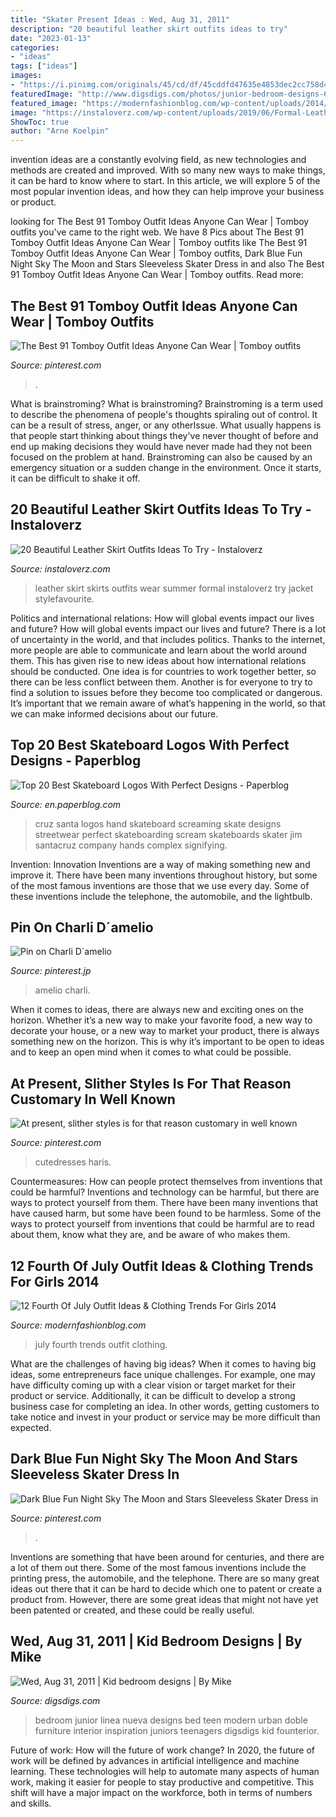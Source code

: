 ```yaml
---
title: "Skater Present Ideas : Wed, Aug 31, 2011"
description: "20 beautiful leather skirt outfits ideas to try"
date: "2023-01-13"
categories:
- "ideas"
tags: ["ideas"]
images:
- "https://i.pinimg.com/originals/45/cd/df/45cddfd47635e4853dec2cc758d4cd47.jpg"
featuredImage: "http://www.digsdigs.com/photos/junior-bedroom-designs-6.jpg"
featured_image: "https://modernfashionblog.com/wp-content/uploads/2014/06/12-Fourth-Of-July-Outfit-Ideas-Clothing-Trends-For-Girls-2014-6.jpg"
image: "https://instaloverz.com/wp-content/uploads/2019/06/Formal-Leather-Skirt-Outfits.jpg"
ShowToc: true
author: "Arne Koelpin"
---
```



invention ideas are a constantly evolving field, as new technologies and methods are created and improved. With so many new ways to make things, it can be hard to know where to start. In this article, we will explore 5 of the most popular invention ideas, and how they can help improve your business or product.

	

		
looking for The Best 91 Tomboy Outfit Ideas Anyone Can Wear | Tomboy outfits you've came to the right web. We have 8 Pics about The Best 91 Tomboy Outfit Ideas Anyone Can Wear | Tomboy outfits like The Best 91 Tomboy Outfit Ideas Anyone Can Wear | Tomboy outfits, Dark Blue Fun Night Sky The Moon and Stars Sleeveless Skater Dress in and also The Best 91 Tomboy Outfit Ideas Anyone Can Wear | Tomboy outfits. Read more:
		
    
## The Best 91 Tomboy Outfit Ideas Anyone Can Wear | Tomboy Outfits

<img loading=lazy src="https://i.pinimg.com/736x/4e/e1/ec/4ee1ec3da643309fb64c99324db9a91b.jpg" onerror="this.onerror=null;this.src='https://tse3.mm.bing.net/th?id=OIP.YFxscDS8e84_fv8X3285tAHaLK&amp;pid=15.1';" alt="The Best 91 Tomboy Outfit Ideas Anyone Can Wear | Tomboy outfits">

_Source: pinterest.com_

>. 

	

What is brainstroming?
What is brainstroming? Brainstroming is a term used to describe the phenomena of people's thoughts spiraling out of control. It can be a result of stress, anger, or any otherIssue. What usually happens is that people start thinking about things they've never thought of before and end up making decisions they would have never made had they not been focused on the problem at hand. Brainstroming can also be caused by an emergency situation or a sudden change in the environment. Once it starts, it can be difficult to shake it off.

    
## 20 Beautiful Leather Skirt Outfits Ideas To Try - Instaloverz

<img loading=lazy src="https://instaloverz.com/wp-content/uploads/2019/06/Formal-Leather-Skirt-Outfits.jpg" onerror="this.onerror=null;this.src='https://tse2.mm.bing.net/th?id=OIP.yGN4xmXzz_7h6ZarUxkDyAHaLG&amp;pid=15.1';" alt="20 Beautiful Leather Skirt Outfits Ideas To Try - Instaloverz">

_Source: instaloverz.com_

>leather skirt skirts outfits wear summer formal instaloverz try jacket stylefavourite. 

	

Politics and international relations: How will global events impact our lives and future?
How will global events impact our lives and future? There is a lot of uncertainty in the world, and that includes politics. Thanks to the internet, more people are able to communicate and learn about the world around them. This has given rise to new ideas about how international relations should be conducted. 
One idea is for countries to work together better, so there can be less conflict between them. Another is for everyone to try to find a solution to issues before they become too complicated or dangerous. It’s important that we remain aware of what’s happening in the world, so that we can make informed decisions about our future.

    
## Top 20 Best Skateboard Logos With Perfect Designs - Paperblog

<img loading=lazy src="https://m5.paperblog.com/i/184/1841045/top-20-best-skateboard-logos-with-perfect-des-L-BxXJOh.jpeg" onerror="this.onerror=null;this.src='https://tse4.mm.bing.net/th?id=OIP.8LwtfPq7Gy42BuE_jUhMWgAAAA&amp;pid=15.1';" alt="Top 20 Best Skateboard Logos With Perfect Designs - Paperblog">

_Source: en.paperblog.com_

>cruz santa logos hand skateboard screaming skate designs streetwear perfect skateboarding scream skateboards skater jim santacruz company hands complex signifying. 

	

Invention: Innovation
Inventions are a way of making something new and improve it. There have been many inventions throughout history, but some of the most famous inventions are those that we use every day. Some of these inventions include the telephone, the automobile, and the lightbulb.

    
## Pin On Charli D´amelio

<img loading=lazy src="https://i.pinimg.com/736x/e2/4e/8a/e24e8aad8d647ecc97fbd0e33666b0da.jpg" onerror="this.onerror=null;this.src='https://tse3.mm.bing.net/th?id=OIP.FNSEXAWITiZXqAY6u7Hi9QHaIw&amp;pid=15.1';" alt="Pin on Charli D´amelio">

_Source: pinterest.jp_

>amelio charli. 

	

When it comes to ideas, there are always new and exciting ones on the horizon. Whether it’s a new way to make your favorite food, a new way to decorate your house, or a new way to market your product, there is always something new on the horizon. This is why it’s important to be open to ideas and to keep an open mind when it comes to what could be possible.

    
## At Present, Slither Styles Is For That Reason Customary In Well Known

<img loading=lazy src="https://i.pinimg.com/originals/97/38/aa/9738aa6c3c517b01b7333c39ebdfac01.jpg" onerror="this.onerror=null;this.src='https://tse1.mm.bing.net/th?id=OIP.8ruQVgGWHZhk203Fv5H-oAHaJQ&amp;pid=15.1';" alt="At present, slither styles is for that reason customary in well known">

_Source: pinterest.com_

>cutedresses haris. 

	

Countermeasures: How can people protect themselves from inventions that could be harmful?
Inventions and technology can be harmful, but there are ways to protect yourself from them. There have been many inventions that have caused harm, but some have been found to be harmless. Some of the ways to protect yourself from inventions that could be harmful are to read about them, know what they are, and be aware of who makes them.

    
## 12 Fourth Of July Outfit Ideas &amp; Clothing Trends For Girls 2014

<img loading=lazy src="https://modernfashionblog.com/wp-content/uploads/2014/06/12-Fourth-Of-July-Outfit-Ideas-Clothing-Trends-For-Girls-2014-6.jpg" onerror="this.onerror=null;this.src='https://tse3.mm.bing.net/th?id=OIP.5bvFIbF6foX2OnfsLlN3uQHaJ7&amp;pid=15.1';" alt="12 Fourth Of July Outfit Ideas &amp; Clothing Trends For Girls 2014">

_Source: modernfashionblog.com_

>july fourth trends outfit clothing. 

	

What are the challenges of having big ideas?
When it comes to having big ideas, some entrepreneurs face unique challenges. For example, one may have difficulty coming up with a clear vision or target market for their product or service. Additionally, it can be difficult to develop a strong business case for completing an idea. In other words, getting customers to take notice and invest in your product or service may be more difficult than expected.

    
## Dark Blue Fun Night Sky The Moon And Stars Sleeveless Skater Dress In

<img loading=lazy src="https://i.pinimg.com/originals/45/cd/df/45cddfd47635e4853dec2cc758d4cd47.jpg" onerror="this.onerror=null;this.src='https://tse4.mm.bing.net/th?id=OIP.PX7yZcGnW5RM50Njh-sXDwHaK5&amp;pid=15.1';" alt="Dark Blue Fun Night Sky The Moon and Stars Sleeveless Skater Dress in">

_Source: pinterest.com_

>. 

	

Inventions are something that have been around for centuries, and there are a lot of them out there. Some of the most famous inventions include the printing press, the automobile, and the telephone. There are so many great ideas out there that it can be hard to decide which one to patent or create a product from. However, there are some great ideas that might not have yet been patented or created, and these could be really useful.

    
## Wed, Aug 31, 2011 | Kid Bedroom Designs | By Mike

<img loading=lazy src="http://www.digsdigs.com/photos/junior-bedroom-designs-6.jpg" onerror="this.onerror=null;this.src='https://tse4.mm.bing.net/th?id=OIP.1z-SeNPuYc_0gQCqV_gwTwHaEl&amp;pid=15.1';" alt="Wed, Aug 31, 2011 | Kid bedroom designs | By Mike">

_Source: digsdigs.com_

>bedroom junior linea nueva designs bed teen modern urban doble furniture interior inspiration juniors teenagers digsdigs kid founterior. 

	

Future of work: How will the future of work change?
In 2020, the future of work will be defined by advances in artificial intelligence and machine learning. These technologies will help to automate many aspects of human work, making it easier for people to stay productive and competitive. This shift will have a major impact on the workforce, both in terms of numbers and skills.

